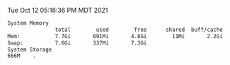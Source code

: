 Tue Oct 12 05:16:36 PM MDT 2021
```bash
System Memory
               total        used        free      shared  buff/cache   available
Mem:           7.7Gi       691Mi       4.8Gi        11Mi       2.2Gi       6.7Gi
Swap:          7.6Gi       337Mi       7.3Gi
System Storage
666M	.
```
